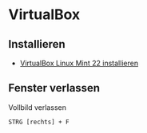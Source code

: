 # VirtualBox

## Installieren
+ [VirtualBox Linux Mint 22 installieren](https://www.linuxtechi.com/how-to-install-virtualbox-on-linuxmint/)

## Fenster verlassen

Vollbild verlassen

```
STRG [rechts] + F
```
